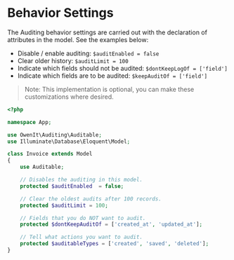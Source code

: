 # Behavior Settings

The Auditing behavior settings are carried out with the declaration of attributes in the model. See the examples below:

* Disable / enable auditing: `$auditEnabled = false`
* Clear older history: `$auditLimit = 100`
* Indicate which fields should not be audited: `$dontKeepLogOf = ['field']`
* Indicate which fields are to be audited: `$keepAuditOf = ['field']`

> Note: This implementation is optional, you can make these customizations where desired.

```php
<?php

namespace App;

use OwenIt\Auditing\Auditable;
use Illuminate\Database\Eloquent\Model;

class Invoice extends Model 
{
    use Auditable;

    // Disables the auditing in this model.
    protected $auditEnabled  = false;

    // Clear the oldest audits after 100 records.
    protected $auditLimit = 100; 

    // Fields that you do NOT want to audit.
    protected $dontKeepAuditOf = ['created_at', 'updated_at'];

    // Tell what actions you want to audit.
    protected $auditableTypes = ['created', 'saved', 'deleted'];
}
```
